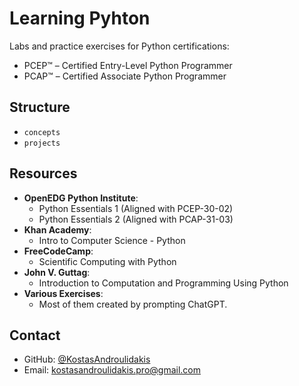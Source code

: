 # Learning Pyhton

Labs and practice exercises for Python certifications:
- PCEP™ – Certified Entry-Level Python Programmer
- PCAP™ – Certified Associate Python Programmer


## Structure

- `concepts`
- `projects`


## Resources

- **OpenEDG Python Institute**:
  - Python Essentials 1 (Aligned with PCEP-30-02)
  - Python Essentials 2 (Aligned with PCAP-31-03)
- **Khan Academy**:
  - Intro to Computer Science - Python
- **FreeCodeCamp**:
  - Scientific Computing with Python
- **John V. Guttag**:
  - Introduction to Computation and Programming Using Python
- **Various Exercises**:
  - Most of them created by prompting ChatGPT.


## Contact

- GitHub: [@KostasAndroulidakis](https://github.com/KostasAndroulidakis)
- Email: [kostasandroulidakis.pro@gmail.com](mailto:kostasandroulidakis.pro@gmail.com)